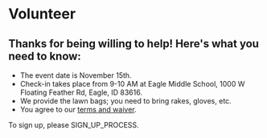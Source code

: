 # Volunteer

## Thanks for being willing to help!  Here's what you need to know:
- The event date is November 15th.
- Check-in takes place from 9-10 AM at Eagle Middle School, 1000 W Floating Feather Rd, Eagle, ID 83616.
- We provide the lawn bags; you need to bring rakes, gloves, etc.
- You agree to our [terms and waiver](terms.md).

To sign up, please SIGN_UP_PROCESS.
